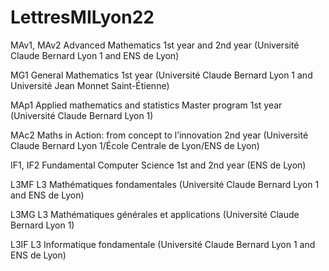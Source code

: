 # LettresMILyon22
	
MAv1, MAv2
  Advanced Mathematics 1st year and 2nd year 
  (Université Claude Bernard Lyon 1 and ENS de Lyon) 

MG1
General Mathematics 1st year 
(Université Claude Bernard Lyon 1 and Université Jean Monnet Saint-Étienne) 

MAp1
  Applied mathematics and statistics Master program 1st year 
  (Université Claude Bernard Lyon 1)

MAc2
  Maths in Action: from concept to l’innovation 2nd year
  (Université Claude Bernard Lyon 1/École Centrale de Lyon/ENS de Lyon)

IF1, IF2
  Fundamental Computer Science 1st and 2nd year (ENS de Lyon) 

L3MF
  L3 Mathématiques fondamentales
  (Université Claude Bernard Lyon 1 and ENS de Lyon) 

L3MG
  L3 Mathématiques générales et applications
  (Université Claude Bernard Lyon 1)

L3IF
  L3 Informatique fondamentale
  (Université Claude Bernard Lyon 1 and ENS de Lyon)
